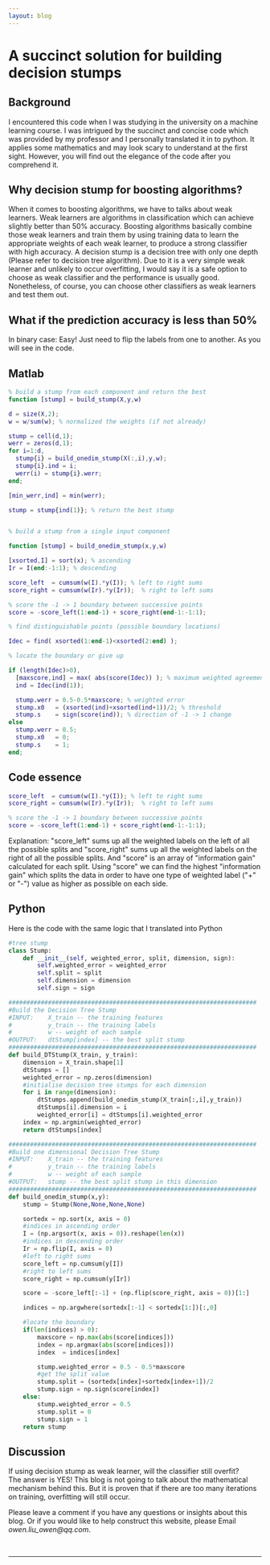 ```yaml
---
layout: blog
---
```


# A succinct solution for building decision stumps

## Background

I encountered this code when I was studying in the university on a machine
learning course. I was intrigued by the succinct and concise code which was
provided by my professor and I personally translated it in to python. It applies
some mathematics and may look scary to understand at the first sight. However,
you will find out the elegance of the code after you comprehend it.

## Why decision stump for boosting algorithms?
When it comes to boosting algorithms, we have to talks about weak learners. Weak
learners are algorithms in classification which can achieve slightly better than
50% accuracy. Boosting algorithms basically combine those weak learners and
train them by using training data to learn the appropriate weights of each weak
learner, to produce a strong classifier with high accuracy. A decision stump is
a decision tree with only one depth (Please refer to decision tree algorithm).
Due to it is a very simple weak learner and unlikely to occur overfitting, I
would say it is a safe option to choose as weak classifier and the performance
is usually good. Nonetheless, of course, you can choose other classifiers as
weak learners and test them out.

## What if the prediction accuracy is less than 50%
In binary case: Easy! Just need to flip the labels from one to another. As you
will see in the code.

## Matlab
```matlab
% build a stump from each component and return the best
function [stump] = build_stump(X,y,w)

d = size(X,2);
w = w/sum(w); % normalized the weights (if not already)

stump = cell(d,1);
werr = zeros(d,1);
for i=1:d,
  stump{i} = build_onedim_stump(X(:,i),y,w);
  stump{i}.ind = i;
  werr(i) = stump{i}.werr;
end;

[min_werr,ind] = min(werr);

stump = stump{ind(1)}; % return the best stump


% build a stump from a single input component

function [stump] = build_onedim_stump(x,y,w)

[xsorted,I] = sort(x); % ascending
Ir = I(end:-1:1); % descending

score_left  = cumsum(w(I).*y(I)); % left to right sums
score_right = cumsum(w(Ir).*y(Ir));  % right to left sums

% score the -1 -> 1 boundary between successive points
score = -score_left(1:end-1) + score_right(end-1:-1:1);

% find distinguishable points (possible boundary locations)

Idec = find( xsorted(1:end-1)<xsorted(2:end) );

% locate the boundary or give up

if (length(Idec)>0),
  [maxscore,ind] = max( abs(score(Idec)) ); % maximum weighted agreement
  ind = Idec(ind(1));

  stump.werr = 0.5-0.5*maxscore; % weighted error
  stump.x0   = (xsorted(ind)+xsorted(ind+1))/2; % threshold
  stump.s    = sign(score(ind)); % direction of -1 -> 1 change
else
  stump.werr = 0.5;
  stump.x0   = 0;
  stump.s    = 1;
end;
```
## Code essence
```matlab
score_left  = cumsum(w(I).*y(I)); % left to right sums
score_right = cumsum(w(Ir).*y(Ir));  % right to left sums

% score the -1 -> 1 boundary between successive points
score = -score_left(1:end-1) + score_right(end-1:-1:1);
```

Explanation:
"score_left" sums up all the weighted labels on the left of all the possible
splits and "score_right" sums up all the weighted labels on the right of all the
possible splits. And "score" is an array of "information gain" calculated for
each split. Using "score" we can find the highest "information gain" which
splits the data in order to have one type of weighted label ("+" or "-") value
as higher as possible on each side.

## Python
Here is the code with the same logic that I translated into Python
```python
#tree stump
class Stump:
    def __init__(self, weighted_error, split, dimension, sign):
        self.weighted_error = weighted_error
        self.split = split
        self.dimension = dimension
        self.sign = sign

#####################################################################
#Build the Decision Tree Stump
#INPUT:    X_train -- the training features
#          y_train -- the training labels
#          w -- weight of each sample
#OUTPUT:   dtStump[index] -- the best split stump
#####################################################################
def build_DTStump(X_train, y_train):
    dimension = X_train.shape[1]
    dtStumps = []
    weighted_error = np.zeros(dimension)
    #initialise decision tree stumps for each dimension
    for i in range(dimension):
        dtStumps.append(build_onedim_stump(X_train[:,i],y_train))
        dtStumps[i].dimension = i
        weighted_error[i] = dtStumps[i].weighted_error
    index = np.argmin(weighted_error)
    return dtStumps[index]

#####################################################################
#Build one dimensional Decision Tree Stump
#INPUT:    X_train -- the training features
#          y_train -- the training labels
#          w -- weight of each sample
#OUTPUT:   stump -- the best split stump in this dimension
#####################################################################
def build_onedim_stump(x,y):
    stump = Stump(None,None,None,None)

    sortedx = np.sort(x, axis = 0)
    #indices in ascending order
    I = (np.argsort(x, axis = 0)).reshape(len(x))
    #indices in descending order
    Ir = np.flip(I, axis = 0)
    #left to right sums
    score_left = np.cumsum(y[I])
    #right to left sums
    score_right = np.cumsum(y[Ir])

    score = -score_left[:-1] + (np.flip(score_right, axis = 0))[1:]

    indices = np.argwhere(sortedx[:-1] < sortedx[1:])[:,0]

    #locate the boundary
    if(len(indices) > 0):
        maxscore = np.max(abs(score[indices]))
        index = np.argmax(abs(score[indices]))
        index  = indices[index]

        stump.weighted_error = 0.5 - 0.5*maxscore
        #get the split value
        stump.split = (sortedx[index]+sortedx[index+1])/2
        stump.sign = np.sign(score[index])
    else:
        stump.weighted_error = 0.5
        stump.split = 0
        stump.sign = 1
    return stump
```
## Discussion
If using decision stump as weak learner, will the classifier still overfit?<br>
The answer is YES! This blog is not going to talk about the mathematical
mechanism behind this. But it is proven that if there are too many iterations on
training, overfitting will still occur.
<br>

Please leave a comment if you have any questions or insights about this blog. Or
if you would like to help construct this website, please Email
_owen.liu_owen@qq.com_.

<br>

***
